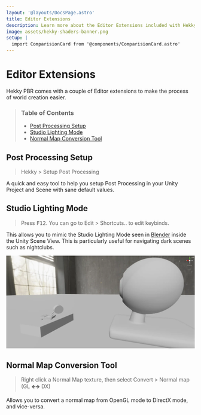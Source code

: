 ```yaml
---
layout: '@layouts/DocsPage.astro'
title: Editor Extensions
description: Learn more about the Editor Extensions included with Hekky Shaders
image: assets/hekky-shaders-banner.png
setup: | 
  import ComparisionCard from '@components/ComparisionCard.astro'
---
```

# Editor Extensions

Hekky PBR comes with a couple of Editor extensions to make the process of world creation easier.

> ### Table of Contents
> 
> - [Post Processing Setup](#post-processing-setup)
> - [Studio Lighting Mode](#studio-lighting-mode)
> - [Normal Map Conversion Tool](#normal-map-conversion-tool)

## Post Processing Setup

> Hekky > Setup Post Processing

A quick and easy tool to help you setup Post Processing in your Unity Project and Scene with sane default values.

<ComparisionCard beforeSrc="/shared/img/post-off.webp" beforeTxt="Post Processing Off" afterSrc="/shared/img/post-on.webp" afterTxt="Post Processing On" color="#fff"/>

## Studio Lighting Mode

> Press <kbd>F12</kbd>. You can go to Edit > Shortcuts.. to edit keybinds.

This allows you to mimic the Studio Lighting Mode seen in [Blender](https://blender.org/) inside the Unity Scene View. This is particularly useful for navigating dark scenes such as nightclubs.

![Studio Lighting](/shared/img/studio-lighting.webp)

## Normal Map Conversion Tool

> Right click a Normal Map texture, then select Convert > Normal map (GL 🡸🡺 DX)

Allows you to convert a normal map from OpenGL mode to DirectX mode, and vice-versa.